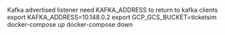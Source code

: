 Kafka advertised listener need KAFKA_ADDRESS to return to kafka clients
export KAFKA_ADDRESS=10.148.0.2
export GCP_GCS_BUCKET=ticketsim
docker-compose up
docker-compose down